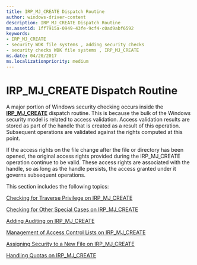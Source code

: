```yaml
---
title: IRP_MJ_CREATE Dispatch Routine
author: windows-driver-content
description: IRP_MJ_CREATE Dispatch Routine
ms.assetid: 1ff7915a-0949-43fe-9cf4-c0ad9abf6592
keywords:
- IRP_MJ_CREATE
- security WDK file systems , adding security checks
- security checks WDK file systems , IRP_MJ_CREATE
ms.date: 04/20/2017
ms.localizationpriority: medium
---
```


# IRP\_MJ\_CREATE Dispatch Routine


A major portion of Windows security checking occurs inside the [**IRP\_MJ\_CREATE**](https://msdn.microsoft.com/library/windows/hardware/ff548630) dispatch routine. This is because the bulk of the Windows security model is related to access validation. Access validation results are stored as part of the handle that is created as a result of this operation. Subsequent operations are validated against the rights computed at this point.

If the access rights on the file change after the file or directory has been opened, the original access rights provided during the IRP\_MJ\_CREATE operation continue to be valid. These access rights are associated with the handle, so as long as the handle persists, the access granted under it governs subsequent operations.

This section includes the following topics:

[Checking for Traverse Privilege on IRP\_MJ\_CREATE](checking-for-traverse-privilege-on-irp-mj-create.md)

[Checking for Other Special Cases on IRP\_MJ\_CREATE](checking-for-other-special-cases--on-irp-mj-create.md)

[Adding Auditing on IRP\_MJ\_CREATE](adding-auditing-on-irp-mj-create.md)

[Management of Access Control Lists on IRP\_MJ\_CREATE](management-of-access-control-lists-on-irp-mj-create.md)

[Assigning Security to a New File on IRP\_MJ\_CREATE](assigning-security-to-a-new-file-on-irp-mj-create.md)

[Handling Quotas on IRP\_MJ\_CREATE](handling-quotas-on-irp-mj-create.md)

 

 




